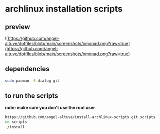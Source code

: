 # archlinux installation scripts


## preview 

![https://github.com/angel-altuve/dotfiles/blob/main/screenshots/xmonad.png?raw=true](https://github.com/angel-altuve/dotfiles/blob/main/screenshots/xmonad.png?raw=true)

## dependencies

``` bash
sudo pacman -S dialog git
```

## to run the scripts
**note: make sure you don't use the root user**

``` bash
https://github.com/angel-altuve/install-archlinux-scripts.git scripts
cd scripts
./install
```

